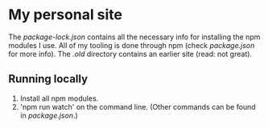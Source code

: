 # My personal site

The *package-lock.json* contains all the necessary info for installing the npm modules I use. All of my tooling is done through npm (check *package.json* for more info). The *.old* directory contains an earlier site (read: not great).

## Running locally

1. Install all npm modules.
2. 'npm run watch' on the command line. (Other commands can be found in *package.json*.)